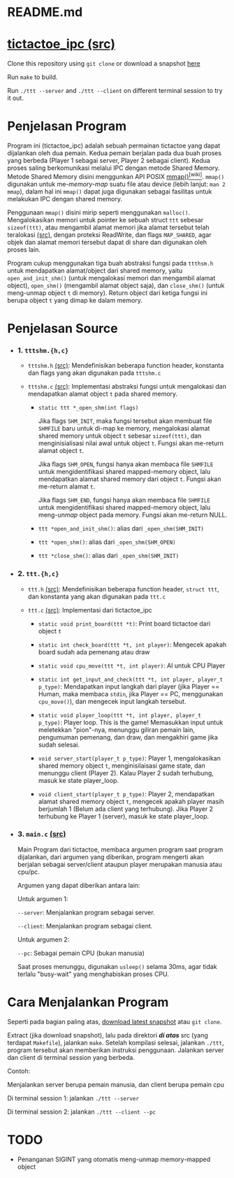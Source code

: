 README.md
=========

# [tictactoe\_ipc (src)](https://github.com/ynov/tictactoe_ipc)

Clone this repository using `git clone` or download a snapshot [here][snapshot]

Run `make` to build.
                                                                               
Run `./ttt --server` and `./ttt --client` on different terminal session to try
it out.

Penjelasan Program
==================

Program ini (tictactoe\_ipc) adalah sebuah permainan tictactoe yang dapat
dijalankan oleh dua pemain. Kedua pemain berjalan pada dua buah proses yang
berbeda (Player 1 sebagai server, Player 2 sebagai client). Kedua proses saling
berkomunikasi melalui IPC dengan metode Shared Memory. Metode Shared Memory
disini menggunkan API POSIX [mmap()<sup>[wiki]</sup>](http://en.wikipedia.org/wiki/Mmap).
`mmap()` digunakan untuk me-_memory-map_ suatu file atau device (lebih lanjut:
`man 2 mmap`), dalam hal ini `mmap()` dapat juga digunakan sebagai fasilitas
untuk melakukan IPC dengan shared memory.

Penggunaan `mmap()` disini mirip seperti menggunakan `malloc()`. Mengalokasikan
memori untuk pointer ke sebuah struct `ttt` sebesar `sizeof(ttt)`,
atau mengambil alamat memori jika alamat tersebut telah teralokasi [(src)][1],
dengan proteksi ReadWrite, dan flags `MAP_SHARED`, agar objek dan alamat memori
tersebut dapat di share dan digunakan oleh proses lain.

Program cukup menggunakan tiga buah abstraksi fungsi pada `ttthsm.h` untuk
mendapatkan alamat/object dari shared memory, yaitu `open_and_init_shm()`
(untuk mengalokasi memori dan mengambil alamat object), `open_shm()` (mengambil
alamat object saja), dan `close_shm()` (untuk meng-unmap object `t` di memory).
Return object dari ketiga fungsi ini berupa object `t` yang dimap ke dalam memory.

Penjelasan Source
=================

* ### 1. `tttshm.{h,c}`

    - `tttshm.h` [(src)][tttshm.h]:
    Mendefinisikan beberapa function header, konstanta dan flags yang akan
    digunakan pada `tttshm.c`

    - `tttshm.c` [(src)][tttshm.c]:
    Implementasi abstraksi fungsi untuk mengalokasi dan mendapatkan alamat object
    `t` pada shared memory. 

        + `static ttt *_open_shm(int flags)`

          Jika flags `SHM_INIT`, maka fungsi tersebut akan membuat file `SHMFILE`
          baru untuk di-map ke memory, mengalokasi alamat shared memory untuk
          object `t` sebesar `sizeof(ttt)`, dan menginisialisasi nilai awal untuk
          object `t`. Fungsi akan me-return alamat object `t`.

          Jika flags `SHM_OPEN`, fungsi hanya akan membaca file `SHMFILE` untuk
          mengidentifikasi shared mapped-memory object, lalu mendapatkan alamat
          shared memory dari object `t`. Fungsi akan me-return alamat `t`.

          Jika flags `SHM_END`, fungsi hanya akan membaca file `SHMFILE` untuk
          mengidentifikasi shared mapped-memory object, lalu meng-_unmap_ object
          pada memory. Fungsi akan me-return NULL.

        + `ttt *open_and_init_shm()`: alias dari `_open_shm(SHM_INIT)`

        + `ttt *open_shm()`: alias dari `_open_shm(SHM_OPEN)`

        + `ttt *close_shm()`: alias dari `_open_shm(SHM_INIT)`


* ### 2. `ttt.{h,c}`

    - `ttt.h` [(src)][ttt.h]:
    Mendefinisikan beberapa function header, `struct ttt`, dan konstanta yang akan digunakan pada `ttt.c`

    - `ttt.c` [(src)][ttt.c]:
    Implementasi dari tictactoe\_ipc

        + `static void print_board(ttt *t)`:
        Print board tictactoe dari object `t`

        + `static int check_board(ttt *t, int player)`:
        Mengecek apakah board sudah ada pemenang atau draw

        + `static void cpu_move(ttt *t, int player)`:
        AI untuk CPU Player

        + `static int get_input_and_check(ttt *t, int player, player_t p_type)`:
        Mendapatkan input langkah dari player (jika Player == Human, maka
        membaca `stdin`, jika Player == PC, menggunakan `cpu_move()`), dan
        mengecek input langkah tersebut.

        + `static void player_loop(ttt *t, int player, player_t p_type)`:
        Player loop. This is the game! Memasukkan input untuk meletekkan "pion"-nya,
        menunggu giliran pemain lain, pengumuman pemenang, dan draw, dan
        mengakhiri game jika sudah selesai.

        + `void server_start(player_t p_type)`:
        Player 1, mengalokasikan shared memory object `t`, menginisilaisasi
        game state, dan menunggu client (Player 2). Kalau Player 2 sudah
        terhubung, masuk ke state player_loop.

        + `void client_start(player_t p_type)`:
        Player 2, mendapatkan alamat shared memory object `t`, mengecek apakah
        player masih berjumlah 1 (Belum ada client yang terhubung). Jika
        Player 2 terhubung ke Player 1 (server), masuk ke state player_loop.

* ### 3. `main.c` [(src)][main.c]

  Main Program dari tictactoe, membaca argumen program saat program dijalankan,
  dari argumen yang diberikan, program mengerti akan berjalan sebagai server/client
  ataupun player merupakan manusia atau cpu/pc.

  Argumen yang dapat diberikan antara lain:

  Untuk argumen 1:

    `--server`: Menjalankan program sebagai server.

    `--client`: Menjalankan program sebagai client.

  Untuk argumen 2:

    `--pc`: Sebagai pemain CPU (bukan manusia)

  Saat proses menunggu, digunakan `usleep()` selama 30ms, agar tidak terlalu
  "busy-wait" yang menghabiskan proses CPU.

Cara Menjalankan Program
========================

Seperti pada bagian paling atas, [download latest snapshot][snapshot]
atau `git clone`.

Extract (jika download snapshot), lalu pada direktori _**di atas**_ src (yang terdapat `Makefile`),
jalankan `make`. Setelah kompilasi selesai, jalankan `./ttt`, program tersebut
akan memberikan instruksi penggunaan. Jalankan server dan client di terminal
session yang berbeda.

Contoh:

Menjalankan server berupa pemain manusia, dan client berupa pemain cpu

Di terminal session 1: jalankan `./ttt --server`

Di terminal session 2: jalankan `./ttt --client --pc`

TODO
====

+ Penanganan SIGINT yang otomatis meng-unmap memory-mapped object

[snapshot]: https://github.com/ynov/tictactoe_ipc/archive/master.tar.gz
[1]: https://github.com/ynov/tictactoe_ipc/blob/master/src/tttshm.c#L20
[tttshm.h]: https://github.com/ynov/tictactoe_ipc/blob/master/src/tttshm.h
[tttshm.c]: https://github.com/ynov/tictactoe_ipc/blob/master/src/tttshm.c
[ttt.h]: https://github.com/ynov/tictactoe_ipc/blob/master/src/ttt.h
[ttt.c]: https://github.com/ynov/tictactoe_ipc/blob/master/src/ttt.c
[main.c]: https://github.com/ynov/tictactoe_ipc/blob/master/src/main.c

